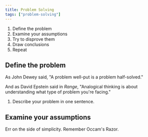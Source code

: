 ```yaml
---
title: Problem Solving
tags: ["problem-solving"]
---
```


1. Define the problem
2. Examine your assumptions
3. Try to disprove them
4. Draw conclusions
5. Repeat

## Define the problem

As John Dewey said, "A problem well-put is a problem half-solved."

And as David Epstein said in *Range*, "Analogical thinking is about understanding what type of problem you're facing."

1. Describe your problem in one sentence.

## Examine your assumptions

Err on the side of simplicity. Remember Occam's Razor.